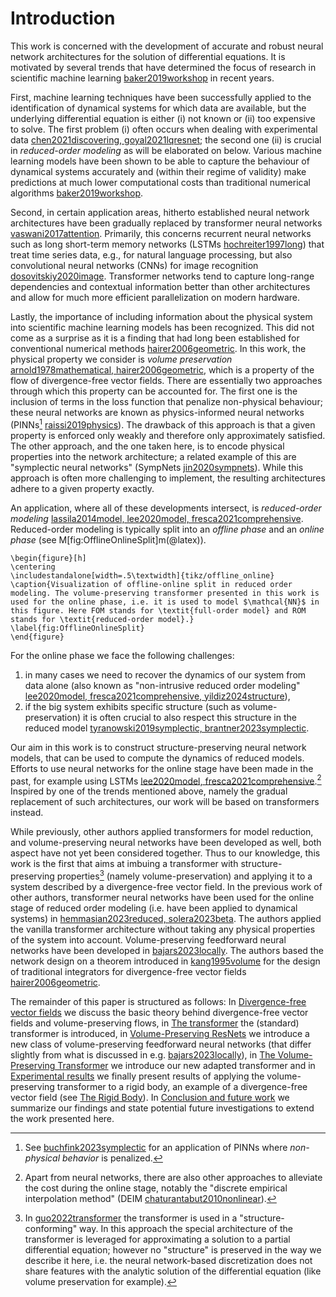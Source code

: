 # Introduction

This work is concerned with the development of accurate and robust neural network architectures for the solution of differential equations.
It is motivated by several trends that have determined the focus of research in scientific machine learning [baker2019workshop](@cite) in recent years.

First, machine learning techniques have been successfully applied to the identification of dynamical systems for which data are available, but the underlying differential equation is either (i) not known or (ii) too expensive to solve. The first problem (i) often occurs when dealing with experimental data [chen2021discovering, goyal2021lqresnet](@cite); the second one (ii) is crucial in *reduced-order modeling* as will be elaborated on below. Various machine learning models have been shown to be able to capture the behaviour of dynamical systems accurately and (within their regime of validity) make predictions at much lower computational costs than traditional numerical algorithms [baker2019workshop](@cite).

Second, in certain application areas, hitherto established neural network architectures have been gradually replaced by transformer neural networks [vaswani2017attention](@cite). Primarily, this concerns recurrent neural networks such as long short-term memory networks (LSTMs [hochreiter1997long](@cite)) that treat time series data, e.g., for natural language processing, but also convolutional neural networks (CNNs) for image recognition [dosovitskiy2020image](@cite). Transformer networks tend to capture long-range dependencies and contextual information better than other architectures and allow for much more efficient parallelization on modern hardware.

Lastly, the importance of including information about the physical system into scientific machine learning models has been recognized. This did not come as a surprise as it is a finding that had long been established for conventional numerical methods [hairer2006geometric](@cite).
In this work, the physical property we consider is *volume preservation* [arnold1978mathematical, hairer2006geometric](@cite), which is a property of the flow of divergence-free vector fields. There are essentially two approaches through which this property can be accounted for. The first one is the inclusion of terms in the loss function that penalize non-physical behaviour; these neural networks are known as physics-informed neural networks (PINNs[^1] [raissi2019physics](@cite)). The drawback of this approach is that a given property is enforced only weakly and therefore only approximately satisfied. The other approach, and the one taken here, is to encode physical properties into the network architecture; a related example of this are "symplectic neural networks" (SympNets [jin2020sympnets](@cite)). While this approach is often more challenging to implement, the resulting architectures adhere to a given property exactly.

[^1]: See [buchfink2023symplectic](@cite) for an application of PINNs where *non-physical behavior* is penalized.

An application, where all of these developments intersect, is *reduced-order modeling* [lassila2014model, lee2020model, fresca2021comprehensive](@cite). Reduced-order modeling is typically split into an *offline phase* and an *online phase* (see M[fig:OfflineOnlineSplit]m(@latex)).

```@raw latex
\begin{figure}[h]
\centering
\includestandalone[width=.5\textwidth]{tikz/offline_online}
\caption{Visualization of offline-online split in reduced order modeling. The volume-preserving transformer presented in this work is used for the online phase, i.e. it is used to model $\mathcal{NN}$ in this figure. Here FOM stands for \textit{full-order model} and ROM stands for \textit{reduced-order model}.}
\label{fig:OfflineOnlineSplit}
\end{figure}
```

For the online phase we face the following challenges:
1. in many cases we need to recover the dynamics of our system from data alone (also known as "non-intrusive reduced order modeling" [lee2020model, fresca2021comprehensive, yildiz2024structure](@cite)), 
2. if the big system exhibits specific structure (such as volume-preservation) it is often crucial to also respect this structure in the reduced model [tyranowski2019symplectic, brantner2023symplectic](@cite).  

Our aim in this work is to construct structure-preserving neural network models, that can be used to compute the dynamics of reduced models. Efforts to use neural networks for the online stage have been made in the past, for example using LSTMs [lee2020model, fresca2021comprehensive](@cite).[^2] Inspired by one of the trends mentioned above, namely the gradual replacement of such architectures, our work will be based on transformers instead.

[^2]: Apart from neural networks, there are also other approaches to alleviate the cost during the online stage, notably the "discrete empirical interpolation method" (DEIM [chaturantabut2010nonlinear](@cite)).

While previously, other authors applied transformers for model reduction, and volume-preserving neural networks have been developed as well, both aspect have not yet been considered together.
Thus to our knowledge, this work is the first that aims at imbuing a transformer with structure-preserving properties[^3] (namely volume-preservation) and applying it to a system described by a divergence-free vector field. 
In the previous work of other authors, transformer neural networks have been used for the online stage of reduced order modeling (i.e. have been applied to dynamical systems) in [hemmasian2023reduced, solera2023beta](@cite). The authors applied the vanilla transformer architecture without taking any physical properties of the system into account.
Volume-preserving feedforward neural networks have been developed in [bajars2023locally](@cite). The authors based the network design on a theorem introduced in [kang1995volume](@cite) for the design of traditional integrators for divergence-free vector fields [hairer2006geometric](@cite). 

[^3]: In [guo2022transformer](@cite) the transformer is used in a "structure-conforming" way. In this approach the special architecture of the transformer is leveraged for approximating a solution to a partial differential equation; however no "structure" is preserved in the way we describe it here, i.e. the neural network-based discretization does not share features with the analytic solution of the differential equation (like volume preservation for example).

The remainder of this paper is structured as follows: In [Divergence-free vector fields](@ref) we discuss the basic theory behind divergence-free vector fields and volume-preserving flows, in [The transformer](@ref) the (standard) transformer is introduced, in [Volume-Preserving ResNets](@ref) we introduce a new class of volume-preserving feedforward neural networks (that differ slightly from what is discussed in e.g. [bajars2023locally](@cite)), in [The Volume-Preserving Transformer](@ref) we introduce our new adapted transformer and in [Experimental results](@ref) we finally present results of applying the volume-preserving transformer to a rigid body, an example of a divergence-free vector field (see [The Rigid Body](@ref)). In [Conclusion and future work](@ref) we summarize our findings and state potential future investigations to extend the work presented here.
